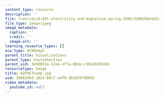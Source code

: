 ```yaml
---
content_type: resource
description: ''
file: /courses/8-02t-electricity-and-magnetism-spring-2005/398020bd182e88c7a4f94b2039780992_02FREThumb.jpg
file_type: image/jpeg
image_metadata:
  caption: ''
  credit: ''
  image-alt: ''
learning_resource_types: []
ocw_type: OCWImage
parent_title: Visualizations
parent_type: CourseSection
parent_uid: 3e9d053a-11ee-effa-00de-c3b42819928c
resourcetype: Image
title: 02FREThumb.jpg
uid: 398020bd-182e-88c7-a4f9-4b2039780992
video_metadata:
  youtube_id: null
---
```

